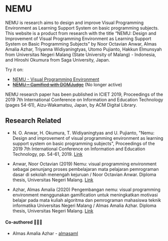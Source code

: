 # NEMU
NEMU is research aims to design and improve Visual Programming Environment as Learning Support System on basic programming subjects. This website is a product from research with the title “NEMU: Design and Improvement of Visual Programming Environment as Learning Support System on Basic Programming Subjects” by Noor Octavian Anwar, Almas Amalia Azhar, Triyanna Widiyaningtyas, Utomo Pujianto, Hakkun Elmunsyah from Universitas Negeri Malang (State University of Malang) - Indonesia, and Hiroshi Okumura from Saga University, Japan.


Try it on:
- [NEMU - Visual Programming Environment](https://nemu-vpe.vercel.app)
- [~~NEMU - Gamified with DOMJudge~~](https://nemu-domjudge.herokuapp.com) (No longer active)


NEMU research paper has been published in ICIET 2019, Proceedings of the 2019 7th International Conference on Information and Education Technology (pages 54-61), Aizu-Wakamatsu, Japan, by ACM Digital Library.


## Research Related
- N. O. Anwar, H. Okumura, T. Widiyaningtyas and U. Pujianto, "Nemu: Design and improvement of visual programming environment as learning support system on basic programming subjects", Proceedings of the 2019 7th International Conference on Information and Education Technology, pp. 54-61, 2019. [Link](https://dl.acm.org/citation.cfm?id=3323788)

- Anwar, Noor Octavian (2019) Nemu: visual programming environment sebagai penunjang proses pembelajaran mata pelajaran pemrograman dasar di sekolah menengah kejuruan / Noor Octavian Anwar. Diploma thesis, Universitas Negeri Malang. [Link](http://repository.um.ac.id/128977/)

- Azhar, Almas Amalia (2020) Pengembangan nemu: visual programming environment menggunakan gamification untuk meningkatkan motivasi belajar pada mata kuliah algoritma dan pemrograman mahasiswa teknik informatika Universitas Negeri Malang / Almas Amalia Azhar. Diploma thesis, Universitas Negeri Malang. [Link](http://repository.um.ac.id/143720/)

#### Co-authored 👨🏼‍💻
- Almas Amalia Azhar - [almasaml](https://github.com/almasaml)

